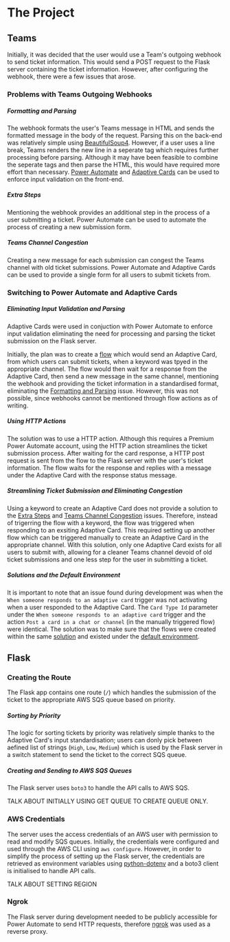 # The Project

## Teams

Initially, it was decided that the user would use a Team's outgoing webhook to send ticket information. This would send a POST request to the Flask server containing the ticket information. However, after configuring the webhook, there were a few issues that arose.

### Problems with Teams Outgoing Webhooks

##### Formatting and Parsing
The webhook formats the user's Teams message in HTML and sends the formatted message in the body of the request. Parsing this on the back-end was relatively simple using [BeautifulSoup4](). However, if a user uses a line break, Teams renders the new line in a seperate tag which requires further processing before parsing. Although it may have been feasible to combine the seperate tags and then parse the HTML, this would have required more effort than necessary. [Power Automate]() and [Adaptive Cards]() can be used to enforce input validation on the front-end.

##### Extra Steps
Mentioning the webhook provides an additional step in the process of a user submitting a ticket. Power Automate can be used to automate the process of creating a new submission form.

##### Teams Channel Congestion
Creating a new message for each submission can congest the Teams channel with old ticket submissions. Power Automate and Adaptive Cards can be used to provide a single form for all users to submit tickets from.

### Switching to Power Automate and Adaptive Cards

##### Eliminating Input Validation and Parsing
Adaptive Cards were used in conjuction with Power Automate to enforce input validation eliminating the need for processing and parsing the ticket submission on the Flask server.

Initially, the plan was to create a [flow]() which would send an Adaptive Card, from which users can submit tickets, when a keyword was tpyed in the appropriate channel. The flow would then wait for a response from the Adaptive Card, then send a new message in the same channel, mentioning the webhook and providing the ticket information in a standardised format, eliminating the [Formatting and Parsing](#Formatting-and-Parsing) issue. However, this was not possible, since webhooks cannot be mentioned through flow actions as of writing.

##### Using HTTP Actions
The solution was to use a HTTP action. Although this requires a Premium Power Automate account, using the HTTP action streamlines the ticket submission process. After waiting for the card response, a HTTP post request is sent from the flow to the Flask server with the user's ticket information. The flow waits for the response and replies with a message under the Adaptive Card with the response status message.

##### Streamlining Ticket Submission and Eliminating Congestion 
Using a keyword to create an Adaptive Card does not provide a solution to the [Extra Steps](#extra-steps) and [Teams Channel Congestion](#teams-channel-congestion) issues. Therefore, instead of trigerring the flow with a keyword, the flow was triggered when responding to an exsiting Adaptive Card. This required setting up another flow which can be triggered manually to create an Adaptive Card in the appropriate channel. With this solution, only one Adaptive Card exists for all users to submit with, allowing for a cleaner Teams channel devoid of old ticket submissions and one less step for the user in submitting a ticket.

##### Solutions and the Default Environment
It is important to note that an issue found during development was when the `When someone responds to an adaptive card` trigger was not activating when a user responded to the Adaptive Card. The `Card Type Id` parameter under the `When someone responds to an adaptive card` trigger and the action `Post a card in a chat or channel` (in the manually triggered flow) were identical. The solution was to make sure that the flows were created within the same [solution]() and existed under the [default environment]().

## Flask

### Creating the Route
The Flask app contains one route (`/`) which handles the submission of the ticket to the appropriate AWS SQS queue based on priority. 

##### Sorting by Priority
The logic for sorting tickets by priority was relatively simple thanks to the Adaptive Card's input standardisation; users can  donly pick between aefined list of strings (`High`, `Low`, `Medium`) which is used by the Flask server in a switch statement to send the ticket to the correct SQS queue.

##### Creating and Sending to AWS SQS Queues
The Flask server uses `boto3` to handle the API calls to AWS SQS. 

TALK ABOUT INITIALLY USING GET QUEUE TO CREATE QUEUE ONLY.

### AWS Credentials
The server uses the access credentials of an AWS user with permission to read and modify SQS queues. Initially, the credentials were configured and used through the AWS CLI using `aws configure`. However, in order to simplify the process of setting up the Flask server, the credentials are retrieved as environment variables using [python-dotenv]() and a boto3 client is initialised to handle API calls.

TALK ABOUT SETTING REGION

### Ngrok
The Flask server during development needed to be publicly accessible for Power Automate to send HTTP requests, therefore [ngrok]() was used as a reverse proxy.